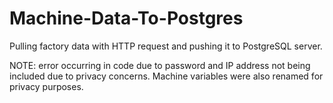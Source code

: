 # Machine-Data-To-Postgres
Pulling factory data with HTTP request and pushing it to PostgreSQL server.

NOTE: error occurring in code due to password and IP address not being included due to privacy concerns. Machine variables were also renamed for privacy purposes.
